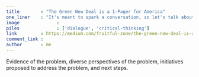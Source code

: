 ```yaml
---
title        : "The Green New Deal is a 1-Pager for America"
one_liner    : "It's meant to spark a conversation, so let's talk about it!"
image			   : 
piles			   : ['dialogue', 'critical-thinking']
link         : https://medium.com/fruitful-zone/the-green-new-deal-is-a-one-pager-for-america-7954e018a95
comment_link : 
author       : me
---
```


Evidence of the problem, diverse perspectives of the problem, initiatives proposed to address the problem, and next steps.